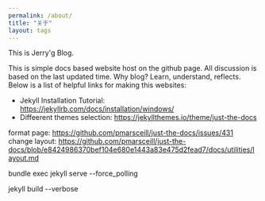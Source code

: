 ```yaml
---
permalink: /about/
title: "关于"
layout: tags
---
```


This is Jerry'g Blog.

This is simple docs based website host on the github page.
All discussion is based on the last updated time.
Why blog? Learn, understand, reflects.
Below is a list of helpful links for making this websites:
* Jekyll Installation Tutorial: https://jekyllrb.com/docs/installation/windows/
* Diffeerent themes selection: https://jekyllthemes.io/theme/just-the-docs

format page: https://github.com/pmarsceill/just-the-docs/issues/431
change layout: https://github.com/pmarsceill/just-the-docs/blob/e8424986370bef104e680e1443a83e475d2fead7/docs/utilities/layout.md

bundle exec jekyll serve --force_polling

jekyll build --verbose